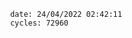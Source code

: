 

                date: 24/04/2022 02:42:11
                cycles: 72960

                         